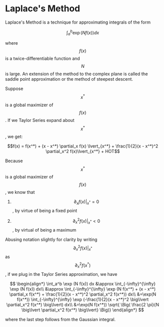 # Laplace's Method

Laplace's Method is a technique for approximating integrals of the form

$$\int_a^b \exp (N f(x)) dx$$

where $$f(x)$$ is a twice-differentiable function and $$N$$ is large. An extension
of the method to the complex plane is called the saddle point approximation or
the method of steepest descent.

Suppose $$x^*$$ is a global maximizer of $$f(x)$$. If we Taylor Series expand about
$$x^*$$, we get:

$$f(x) = f(x^*) + (x - x^*) \partial_x f(x) \lvert_{x^*} + \frac{1}{2}(x - x^*)^2 \partial_x^2 f(x)\lvert_{x^*} + HOT$$

Because $$x^*$$ is a global maximizer of $$f(x)$$, we know that

1. $$\partial_x f(x)\lvert_{x^*} = 0$$, by virtue of being a fixed point

2. $$\partial_x^2 f(x) \lvert_{x^*} < 0$$, by virtual of being a maximum

Abusing notation slightly for clarity by writing $$\partial_x^2 f(x)\lvert_{x^*}$$ as $$\partial_x^2 f(x^*)$$, if we 
plug in the Taylor Series approximation, we have

$$
\begin{align*}
\int_a^b \exp (N f(x)) dx &\approx \int_{-\infty}^{\infty} \exp (N f(x)) dx\\
&\approx \int_{-\infty}^{\infty} \exp (N f(x^*) + (x - x^*) \partial_x f(x^*) + \frac{1}{2}(x - x^*)^2 \partial_x^2 f(x^*)) dx\\
&=\exp(N f(x^*)) \int_{-\infty}^{\infty} \exp (-\frac{1}{2}(x - x^*)^2 \big\lvert \partial_x^2 f(x^*) \big\lvert) dx\\
&=\exp(N f(x^*)) \sqrt{ \Big( \frac{2 \pi}{N \big\lvert \partial_x^2 f(x^*) \big\lvert} \Big)}
\end{align*}
$$

where the last step follows from the Gaussian integral.